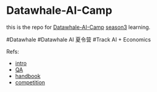 # Datawhale-AI-Camp

this is the repo for [Datawhale-AI-Camp](https://linklearner.com/activity) [season3](https://linklearner.com/activity/12) learning.

#Datawhale #Datawhale AI 夏令营 #Track AI + Economics

Refs:
- [intro](https://linklearner.com/activity/12/2/2)
- [QA](https://datawhaler.feishu.cn/wiki/AOHyw6ftAinHVGkW21OciDoRnwf)
- [handbook](https://www.kdocs.cn/l/copzennIUGsk)
- [competition](http://competition.sais.com.cn/competitionDetail/532232/format)